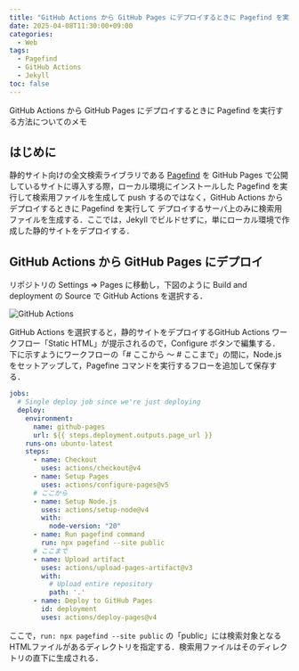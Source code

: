 ```yaml
---
title: "GitHub Actions から GitHub Pages にデプロイするときに Pagefind を実行する方法"
date: 2025-04-08T11:30:00+09:00
categories:
  - Web
tags:
  - Pagefind
  - GitHub Actions
  - Jekyll
toc: false
---
```


GitHub Actions から GitHub Pages にデプロイするときに Pagefind を実行する方法についてのメモ

## はじめに

静的サイト向けの全文検索ライブラリである [Pagefind](https://pagefind.app/) を GitHub Pages で公開しているサイトに導入する際，ローカル環境にインストールした Pagefind を実行して検索用ファイルを生成して push するのではなく，GitHub Actions からデプロイするときに Pagefind を実行して デプロイするサーバ上のみに検索用ファイルを生成する．ここでは，Jekyll でビルドせずに，単にローカル環境で作成した静的サイトをデプロイする．

## GitHub Actions から GitHub Pages にデプロイ

リポジトリの Settings ⇒ Pages に移動し，下図のように Build and deployment の Source で GitHub Actions を選択する．

![GitHub Actions]({{site.baseurl}}/images/build_and_deployment_github_actions.png)

GitHub Actions を選択すると，静的サイトをデプロイするGitHub Actions ワークフロー「Static HTML」が提示されるので，Configure ボタンで編集する． 下に示すようにワークフローの「# ここから ～ # ここまで」の間に，Node.js をセットアップして，Pagefine コマンドを実行するフローを追加して保存する．

```yaml
jobs:
  # Single deploy job since we're just deploying
  deploy:
    environment:
      name: github-pages
      url: ${{ steps.deployment.outputs.page_url }}
    runs-on: ubuntu-latest
    steps:
      - name: Checkout
        uses: actions/checkout@v4
      - name: Setup Pages
        uses: actions/configure-pages@v5
      # ここから
      - name: Setup Node.js
        uses: actions/setup-node@v4
        with:
          node-version: "20"
      - name: Run pagefind command
        run: npx pagefind --site public
      # ここまで
      - name: Upload artifact
        uses: actions/upload-pages-artifact@v3
        with:
          # Upload entire repository
          path: '.'
      - name: Deploy to GitHub Pages
        id: deployment
        uses: actions/deploy-pages@v4
```

ここで，`run: npx pagefind --site public` の「public」には検索対象となるHTMLファイルがあるディレクトリを指定する．検索用ファイルはそのディレクトリの直下に生成される．